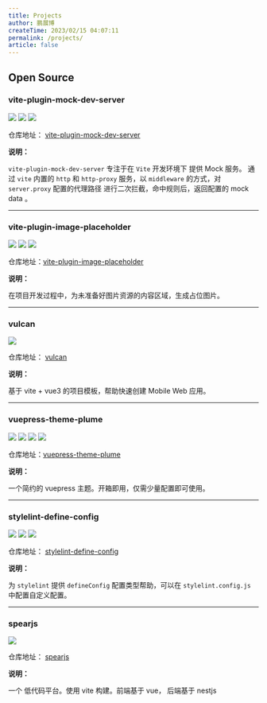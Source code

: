 ```yaml
---
title: Projects
author: 鹏展博
createTime: 2023/02/15 04:07:11
permalink: /projects/
article: false
---
```


## Open Source

### vite-plugin-mock-dev-server

![](https://img.shields.io/github/stars/pengzhanbo/vite-plugin-mock-dev-server?style=social)
![](https://img.shields.io/npm/v/vite-plugin-mock-dev-server?style=flat-square)
![](https://img.shields.io/npm/dt/vite-plugin-mock-dev-server?style=flat-square)


仓库地址： [vite-plugin-mock-dev-server](https://github.com/pengzhanbo/vite-plugin-mock-dev-server)

**说明：** 

`vite-plugin-mock-dev-server` 专注于在 `Vite` 开发环境下 提供 Mock 服务。 通过 `vite` 内置的 `http` 和 `http-proxy` 服务，以 `middleware` 的方式，对 `server.proxy` 配置的代理路径 进行二次拦截，命中规则后，返回配置的 mock data 。

----

### vite-plugin-image-placeholder

![](https://img.shields.io/github/stars/pengzhanbo/vite-plugin-image-placeholder?style=social)
![](https://img.shields.io/npm/v/vite-plugin-image-placeholder?style=flat-square)
![](https://img.shields.io/npm/dt/vite-plugin-image-placeholder?style=flat-square)

仓库地址：[vite-plugin-image-placeholder](https://github.com/pengzhanbo/vite-plugin-image-placeholder)

**说明：**

在项目开发过程中，为未准备好图片资源的内容区域，生成占位图片。

----

### vulcan

![](https://img.shields.io/github/stars/pengzhanbo/vulcan?style=social)

仓库地址： [vulcan](https://github.com/pengzhanbo/vulcan)

**说明：**

基于 vite + vue3 的项目模板，帮助快速创建 Mobile Web 应用。

----

### vuepress-theme-plume

![](https://img.shields.io/github/stars/pengzhanbo/vuepress-theme-plume?style=social)
![](https://img.shields.io/npm/v/vuepress-theme-plume?style=flat-square)
![](https://img.shields.io/npm/dt/@vuepress-plume/vuepress-theme-plume?style=flat-square&label=beta%20downloads)
![](https://img.shields.io/npm/dt/vuepress-theme-plume?style=flat-square)

仓库地址：[vuepress-theme-plume](https://github.com/pengzhanbo/vuepress-theme-plume)

**说明：**

一个简约的 vuepress 主题。开箱即用，仅需少量配置即可使用。

----

### stylelint-define-config

![](https://img.shields.io/github/stars/stylelint-types/stylelint-define-config?style=social)
![](https://img.shields.io/npm/v/stylelint-define-config?style=flat-square)
![](https://img.shields.io/npm/dt/stylelint-define-config?style=flat-square)

仓库地址： [stylelint-define-config](https://github.com/stylelint-types/stylelint-define-config)

**说明：**

为 `stylelint` 提供 `defineConfig` 配置类型帮助，可以在 `stylelint.config.js` 中配置自定义配置。

----

### spearjs

![](https://img.shields.io/github/stars/pengzhanbo/spearjs?style=social)

仓库地址： [spearjs](https://github.com/pengzhanbo/spearjs)

**说明：**

一个 低代码平台。使用 vite 构建。前端基于 vue， 后端基于 nestjs
